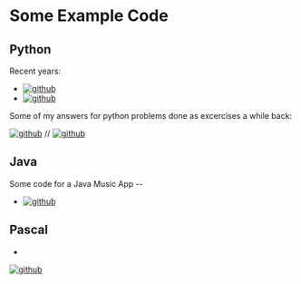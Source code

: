 # Some Example Code

## Python

Recent years:
- [![github](https://img.shields.io/badge/Python2024-green)](https://github.com/Hadron-JLeo/java_projects/)
- [![github](https://img.shields.io/badge/Python2023-green)](https://github.com/Hadron-JLeo/java_projects/)


Some of my answers for python problems done as excercises a while back:

[![github](https://img.shields.io/badge/Online%20Excercises-8A2BE2)](https://github.com/Hadron-JLeo/hackerrank/tree/main) // [![github](https://img.shields.io/badge/Reusable_Old_Python-8A2BE2)](https://github.com/Hadron-JLeo/python_examples/tree/main)

## Java

Some code for a Java Music App -- 
- [![github](https://img.shields.io/badge/Java_App_Development-blue)](https://github.com/Hadron-JLeo/java_projects/)


## Pascal

- 
[![github](https://img.shields.io/badge/Pascal_red)](https://github.com/Hadron-JLeo/pascal/blob/main/liste_mit_worten.pas)
